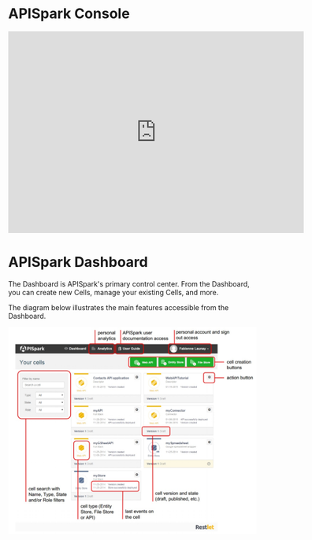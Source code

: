 # APISpark Console

<iframe width="600" height="410" src="https://player.vimeo.com/video/138951451" width="500" height="313" frameborder="0" webkitallowfullscreen mozallowfullscreen allowfullscreen></iframe>

# APISpark Dashboard

The Dashboard is APISpark's primary control center. From the Dashboard, you can create new Cells, manage your existing Cells, and more.

The diagram below illustrates the main features accessible from the Dashboard.

![Dashboard](images/dashboard.jpg "Dashboard")
